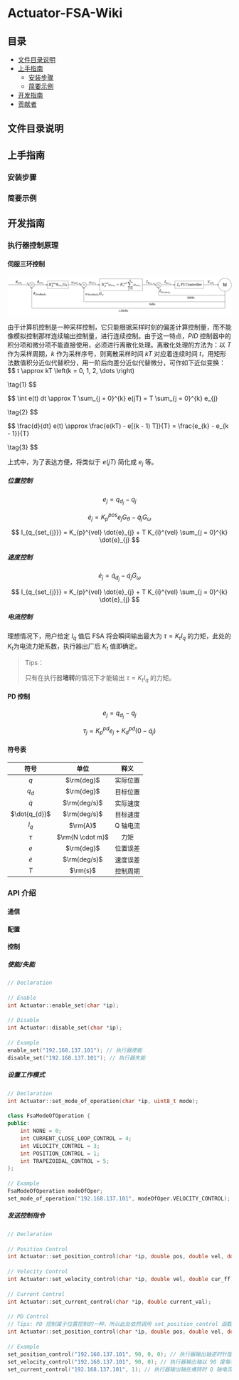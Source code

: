 # Actuator-FSA-Wiki

## 目录

- [文件目录说明](#文件目录说明)
- [上手指南](#上手指南)
  - [安装步骤](#安装步骤)
  - [简要示例](#简要示例)
- [开发指南](#开发指南)
- [贡献者](#贡献者)

## 文件目录说明

## 上手指南

### 安装步骤

### 简要示例

## 开发指南

### 执行器控制原理

#### 伺服三环控制

![FSA控制框图](./doc/images/FSA%E6%8E%A7%E5%88%B6%E6%A1%86%E5%9B%BE.svg)

由于计算机控制是一种采样控制，它只能根据采样时刻的偏差计算控制量，而不能像模拟控制那样连续输出控制量，进行连续控制。由于这一特点，$PID$ 控制器中的积分项和微分项不能直接使用，必须进行离散化处理。离散化处理的方法为：以 $T$ 作为采样周期，$k$ 作为采样序号，则离散采样时间 $kT$ 对应着连续时间 $t$​，用矩形法数值积分近似代替积分，用一阶后向差分近似代替微分，可作如下近似变换：
$$
t \approx kT \left(k = 0, 1, 2, \dots \right)

\tag{1}
$$

$$
\int e(t) dt \approx T \sum_{j = 0}^{k} e(jT) = T \sum_{j = 0}^{k} e_{j}

\tag{2}
$$

$$
\frac{d}{dt} e(t) \approx \frac{e(kT) - e[(k - 1) T]}{T} = \frac{e_{k} - e_{k - 1}}{T}

\tag{3}
$$

上式中，为了表达方便，将类似于 $e(jT)$ 简化成 $e_{j}$​ 等。

##### 位置控制

$$
e_{j} = q_{d_{j}} - q_{j}
$$

$$
\dot{e}_{j} = K_{p}^{pos} e_{j} G_{\theta} - \dot{q}_{j} G_{\omega}
$$

$$
I_{q_{set_{j}}} = K_{p}^{vel} \dot{e}_{j} + T K_{i}^{vel} \sum_{j = 0}^{k} \dot{e}_{j}
$$

##### 速度控制

$$
\dot{e}_{j} = \dot{q}_{d_{j}} - \dot{q}_{j} G_{\omega}
$$

$$
I_{q_{set_{j}}} = K_{p}^{vel} \dot{e}_{j} + T K_{i}^{vel} \sum_{j = 0}^{k} \dot{e}_{j}
$$

##### 电流控制

理想情况下，用户给定 $I_{q}$ 值后 FSA 将会瞬间输出最大为 $\tau = K_{t} I_{q}$ 的力矩，此处的 $K_{t}$​ 为电流力矩系数，执行器出厂后 $K_{t}$ 值即确定。

> Tips：
>
> 只有在执行器**堵转**的情况下才能输出 $\tau = K_{t} I_{q}$ 的力矩。

#### PD 控制

$$
e_{j} = q_{d_{j}} - q_{j}
$$

$$
\tau_{j} = K_{p}^{pd} e_{j} + K_{d}^{pd} \left(0 - \dot{q}_{j} \right)
$$

#### 符号表

|     符号      |       单位       |   释义   |
| :-----------: | :--------------: | :------: |
|      $q$      |    $\rm{deg}$    | 实际位置 |
|    $q_{d}$    |    $\rm{deg}$    | 目标位置 |
|   $\dot{q}$   |   $\rm{deg/s}$   | 实际速度 |
| $\dot{q_{d}}$ |   $\rm{deg/s}$   | 目标速度 |
|    $I_{q}$    |     $\rm{A}$     | Q 轴电流 |
|    $\tau$     | $\rm{N \cdot m}$ |   力矩   |
|      $e$      |    $\rm{deg}$    | 位置误差 |
|   $\dot{e}$   |   $\rm{deg/s}$   | 速度误差 |
|      $T$      |     $\rm{s}$     | 控制周期 |



### API 介绍

#### 通信



#### 配置



#### 控制

##### 使能/失能

```cpp
// Declaration

// Enable
int Actuator::enable_set(char *ip);

// Disable
int Actuator::disable_set(char *ip);

// Example
enable_set("192.168.137.101"); // 执行器使能
disable_set("192.168.137.101"); // 执行器失能
```

##### 设置工作模式

```cpp
// Declaration
int Actuator::set_mode_of_operation(char *ip, uint8_t mode);

class FsaModeOfOperation {
public:
	int NONE = 0;
	int CURRENT_CLOSE_LOOP_CONTROL = 4;
	int VELOCITY_CONTROL = 3;
	int POSITION_CONTROL = 1;
	int TRAPEZOIDAL_CONTROL = 5;
};

// Example
FsaModeOfOperation modeOfOper;
set_mode_of_operation("192.168.137.101", modeOfOper.VELOCITY_CONTROL);
```

##### 发送控制指令

```cpp
// Declaration

// Position Control
int Actuator::set_position_control(char *ip, double pos, double vel, double acc);

// Velocity Control
int Actuator::set_velocity_control(char *ip, double vel, double cur_ff);

// Current Control
int Actuator::set_current_control(char *ip, double current_val);

// PD Control
// Tips: PD 控制属于位置控制的一种，所以此处依然调用 set_position_control 函数以设定目标位置
int Actuator::set_position_control(char *ip, double pos, double vel, double acc);

// Example
set_position_control("192.168.137.101", 90, 0, 0); // 执行器输出轴逆时针旋转 90 度
set_velocity_control("192.168.137.101", 90, 0); // 执行器输出轴以 90 度每秒的速度逆时针旋转
set_current_control("192.168.137.101", 1); // 执行器输出轴在堵转时 Q 轴电流为 1 安培
```



